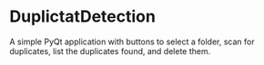 # DuplictatDetection
A simple PyQt application with buttons to select a folder, scan for duplicates, list the duplicates found, and delete them.
